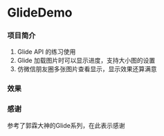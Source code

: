 # GlideDemo
### 项目简介
1. Glide API 的练习使用
2. Glide 加载图片时可以显示进度，支持大小图的设置
3. 仿微信朋友圈多张图片查看显示，显示效果还算满意
### 效果

### 感谢
参考了郭霖大神的Glide系列，在此表示感谢
